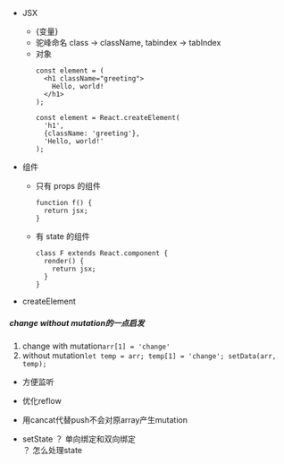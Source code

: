 - JSX
  - {变量}
  - 驼峰命名 class -> className, tabindex -> tabIndex
  - 对象
    ```
    const element = (
      <h1 className="greeting">
        Hello, world!
      </h1>
    );
    ```
    ```
    const element = React.createElement(
      'h1',
      {className: 'greeting'},
      'Hello, world!'
    );
    ```
- 组件
  - 只有 props 的组件
    ```
    function f() { 
      return jsx;
    }
    ```
  - 有 state 的组件
    ```
    class F extends React.component { 
      render() {
        return jsx;
      }
    }
    ```

- createElement

##### change without mutation的一点启发
1. change with mutation```arr[1] = 'change'```   
2. without mutation```let temp = arr; temp[1] = 'change'; setData(arr, temp);```
- 方便监听
- 优化reflow
- 用cancat代替push不会对原array产生mutation




- setState
？ 单向绑定和双向绑定    
？ 怎么处理state